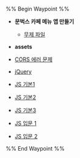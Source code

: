 %% Begin Waypoint %%
- **문벅스 카페 메뉴 앱 만들기**
	- [무제 파일](./%EB%AC%B8%EB%B2%85%EC%8A%A4%20%EC%B9%B4%ED%8E%98%20%EB%A9%94%EB%89%B4%20%EC%95%B1%20%EB%A7%8C%EB%93%A4%EA%B8%B0/%EB%AC%B4%EC%A0%9C%20%ED%8C%8C%EC%9D%BC.md)
- **assets**

- [CORS 에러 문제](./CORS%20%EC%97%90%EB%9F%AC%20%EB%AC%B8%EC%A0%9C.md)
- [jQuery](./jQuery.md)
- [JS 기본1](./JS%20%EA%B8%B0%EB%B3%B81.md)
- [JS 기본2](./JS%20%EA%B8%B0%EB%B3%B82.md)
- [JS 기본3](./JS%20%EA%B8%B0%EB%B3%B83.md)
- [JS 입문 1](./JS%20%EC%9E%85%EB%AC%B8%201.md)
- [JS 입문 2](./JS%20%EC%9E%85%EB%AC%B8%202.md)

%% End Waypoint %%